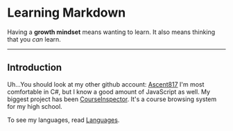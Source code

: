 # Learning Markdown

Having a **growth mindset** means wanting to learn. It also means thinking that you *can* learn.

---

## Introduction

Uh...You should look at my other github account: [Ascent817](https://github.com/Ascent817)
I'm most comfortable in C#, but I know a good amount of JavaScript as well. My biggest project has been [CourseInspector](https://courseinspector.web.app). It's a course browsing system for my high school.

To see my languages, read [Languages](language-comparison.md).
